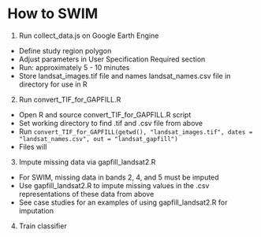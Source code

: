 # How to SWIM

1. Run collect_data.js on Google Earth Engine

- Define study region polygon
- Adjust parameters in User Specification Required section
- Run: approximately 5 - 10 minutes
- Store landsat_images.tif file and names landsat_names.csv file in directory for use in R

2. Run convert_TIF_for_GAPFILL.R

- Open R and source convert_TIF_for_GAPFILL.R script
- Set working directory to find .tif and .csv file from above
- Run `convert_TIF_for_GAPFILL(getwd(), "landsat_images.tif", dates = "landsat_names.csv", out = "landsat_gapfill")`
- Files will 

3. Impute missing data via gapfill_landsat2.R

- For SWIM, missing data in bands 2, 4, and 5 must be imputed
- Use gapfill_landsat2.R to impute missing values in the .csv representations of these data from above
- See case studies for an examples of using gapfill_landsat2.R for imputation

4. Train classifier
